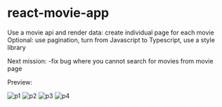 # react-movie-app

Use a movie api and render data: create individual page for each movie
Optional: use pagination, turn from Javascript to Typescript, use a style library

Next mission:
-fix bug where you cannot search for movies from movie page

Preview:

![p1](https://user-images.githubusercontent.com/69626975/222667199-4fe2599d-5781-4c9d-8237-806d6418cac5.PNG)
![p2](https://user-images.githubusercontent.com/69626975/222667205-af3cf2f6-e1db-416c-ac2b-9416b5682e25.PNG)
![p3](https://user-images.githubusercontent.com/69626975/222667214-7bf6c49c-9025-404b-8283-32139ee1f9a3.PNG)
![p4](https://user-images.githubusercontent.com/69626975/222667224-9975cf84-3f99-4fcf-8d8c-eb92773c3ac7.PNG)

